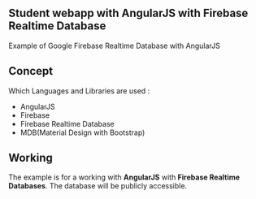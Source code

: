 ## Student webapp with AngularJS with Firebase Realtime Database
Example of Google Firebase Realtime Database with AngularJS

## Concept

Which Languages and Libraries are used :

- AngularJS
- Firebase
- Firebase Realtime Database
- MDB(Material Design with Bootstrap)

## Working

The example is for a working with **AngularJS** with **Firebase Realtime Databases**.
The database will be publicly accessible.

